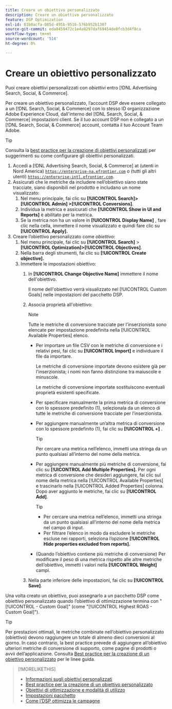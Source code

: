 ```yaml
---
title: Creare un obiettivo personalizzato
description: Creare un obiettivo personalizzato
feature: DSP Optimization
exl-id: 81b0acfa-085d-495b-9516-576b952b1307
source-git-commit: eda0459472c1e4a8297daf69454de0fcb3d4f8ca
workflow-type: tm+mt
source-wordcount: '514'
ht-degree: 0%

---
```


# Creare un obiettivo personalizzato

Puoi creare obiettivi personalizzati con *obiettivi* entro [!DNL Advertising Search, Social, & Commerce].

Per creare un obiettivo personalizzato, l’account DSP deve essere collegato a un [!DNL Search, Social, & Commerce] con lo stesso ID organizzazione Adobe Experience Cloud, dall&#39;interno del [!DNL Search, Social, & Commerce] impostazioni client. Se il tuo account DSP non è collegato a un [!DNL Search, Social, & Commerce] account, contatta il tuo Account Team Adobe.

>[!TIP]
>
>Consulta la [best practice per la creazione di obiettivi personalizzati](custom-goal-best-practices.md) per suggerimenti su come configurare gli obiettivi personalizzati.

1. Accedi a [!DNL Advertising Search, Social, & Commerce] at (utenti in Nord America) [`https://enterprise-na.efrontier.com`](https://enterprise-na.efrontier.com) o (tutti gli altri utenti) [`https://enterprise-intl.efrontier.com`](https://enterprise-intl.efrontier.com).
1. Assicurati che le metriche da includere nell’obiettivo siano state tracciate, siano disponibili nel prodotto e includano un nome visualizzato:
   1. Nel menu principale, fai clic su **[!UICONTROL Search]> [!UICONTROL Admin] >[!UICONTROL Conversions]**.
   1. Individua la metrica e assicurati che **[!UICONTROL Show in UI and Reports]** è abilitato per la metrica.
   1. Se la metrica non ha un valore in **[!UICONTROL Display Name]** , fare clic nella cella, immettere il nome visualizzato e quindi fare clic su **[!UICONTROL Apply].**
1. Creare l’obiettivo personalizzato come *obiettivo*:
   1. Nel menu principale, fai clic su **[!UICONTROL Search]** > **[!UICONTROL Optimization]>[!UICONTROL Objectives]**.
   1. Nella barra degli strumenti, fai clic su **[!UICONTROL Create objective].**
   1. Immettere le impostazioni obiettivo:
      1. In **[!UICONTROL Change Objective Name]** immettere il nome dell&#39;obiettivo.

         Il nome dell&#39;obiettivo verrà visualizzato nel [!UICONTROL Custom Goals] nelle impostazioni del pacchetto DSP.

      1. Associa proprietà all&#39;obiettivo:

         >[!NOTE]
         >
         > Tutte le metriche di conversione tracciate per l’inserzionista sono elencate per impostazione predefinita nella [!UICONTROL Available Properties] elenco.

         * Per importare un file CSV con le metriche di conversione e i relativi pesi, fai clic su **[!UICONTROL Import]** e individuare il file da importare.

           Le metriche di conversione importate devono esistere già per l&#39;inserzionista; i nomi non fanno distinzione tra maiuscole e minuscole.

           Le metriche di conversione importate sostituiscono eventuali proprietà esistenti specificate.

         * Per specificare manualmente la prima metrica di conversione con lo spessore predefinito (1), selezionala da un elenco di tutte le metriche di conversione tracciate per l’inserzionista.

         * Per aggiungere manualmente un’altra metrica di conversione con lo spessore predefinito (1), fai clic su **[!UICONTROL +]** .

           >[!TIP]
           >
           > Per cercare una metrica nell’elenco, immetti una stringa da un punto qualsiasi all’interno del nome della metrica.

         * Per aggiungere manualmente più metriche di conversione, fai clic su **[!UICONTROL Add Multiple Properties].** Per ogni metrica di conversione che desideri aggiungere, fai clic sul nome della metrica nella [!UICONTROL Available Properties] e trascinarlo nella [!UICONTROL Added Properties] colonna. Dopo aver aggiunto le metriche, fai clic su **[!UICONTROL Add]**.

           >[!TIP]
           >
           >* Per cercare una metrica nell’elenco, immetti una stringa da un punto qualsiasi all’interno del nome della metrica nel campo di input.
           >* Per filtrare l’elenco in modo da escludere le metriche escluse nei rapporti, seleziona l’opzione **[!UICONTROL Hide properties excluded from reports].**

         * (Quando l’obiettivo contiene più metriche di conversione) Per modificare il peso di una metrica rispetto alle altre metriche dell’obiettivo, immetti i valori nella **[!UICONTROL Weight]** campi.

      1. Nella parte inferiore delle impostazioni, fai clic su **[!UICONTROL Save]**.

Una volta creato un obiettivo, puoi assegnarlo a un pacchetto DSP come obiettivo personalizzato quando l’obiettivo di ottimizzazione termina con &quot;[!UICONTROL - Custom Goal]&quot; (come &quot;[!UICONTROL Highest ROAS - Custom Goal]&quot;).

>[!TIP]
>
>Per prestazioni ottimali, le metriche combinate nell’obiettivo personalizzato (obiettivo) devono raggiungere un totale di almeno dieci conversioni al giorno. In caso contrario, la best practice prevede di aggiungere all’obiettivo ulteriori metriche di conversione di supporto, come pagine di prodotti o avvii dell’applicazione. Consulta [Best practice per la creazione di un obiettivo personalizzato](custom-goal-best-practices.md) per le linee guida.

>[!MORELIKETHIS]
>
>* [Informazioni sugli obiettivi personalizzati](custom-goal-about.md)
>* [Best practice per la creazione di un obiettivo personalizzato](custom-goal-best-practices.md)
>* [Obiettivi di ottimizzazione e modalità di utilizzo](optimization-goals.md)
>* [Impostazioni pacchetto](/help/dsp/campaign-management/packages/package-settings.md)
> * [Come l’DSP ottimizza le campagne](optimization-how-dsp-optimizes-campaigns.md)
